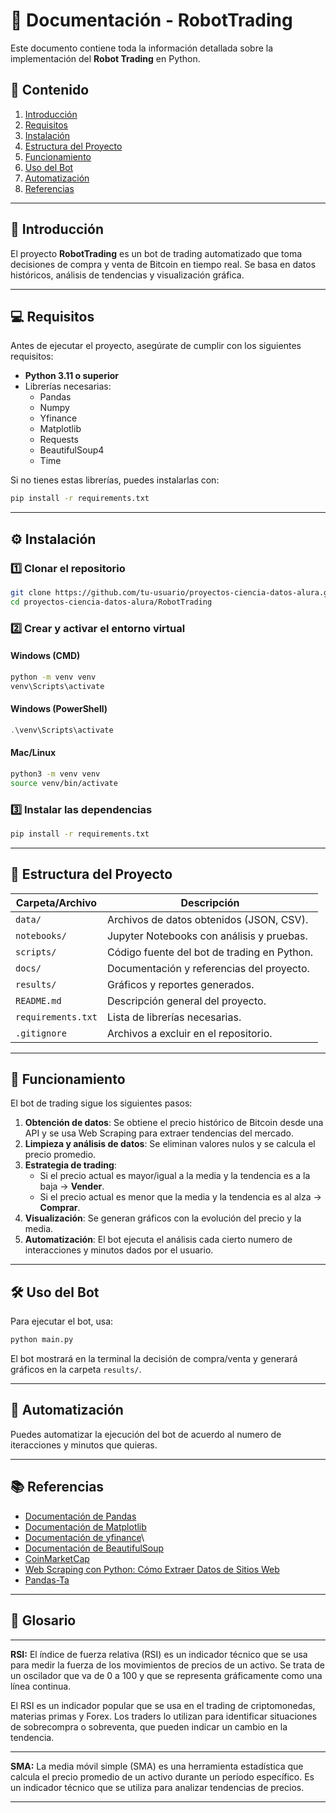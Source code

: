 # 📖 Documentación - RobotTrading

Este documento contiene toda la información detallada sobre la implementación del **Robot Trading** en Python.

## 📌 Contenido

1. [Introducción](#introducción)
2. [Requisitos](#requisitos)
3. [Instalación](#instalación)
4. [Estructura del Proyecto](#estructura-del-proyecto)
5. [Funcionamiento](#funcionamiento)
6. [Uso del Bot](#uso-del-bot)
7. [Automatización](#automatización)
8. [Referencias](#referencias)

---

## 📜 Introducción

El proyecto **RobotTrading** es un bot de trading automatizado que toma decisiones de compra y venta de Bitcoin en tiempo real. Se basa en datos históricos, análisis de tendencias y visualización gráfica.

---

## 💻 Requisitos

Antes de ejecutar el proyecto, asegúrate de cumplir con los siguientes requisitos:

- **Python 3.11 o superior**
- Librerías necesarias:
  - Pandas
  - Numpy
  - Yfinance
  - Matplotlib
  - Requests
  - BeautifulSoup4
  - Time

Si no tienes estas librerías, puedes instalarlas con:

```bash
pip install -r requirements.txt
```

---

## ⚙️ Instalación

### **1️⃣ Clonar el repositorio**
```bash
git clone https://github.com/tu-usuario/proyectos-ciencia-datos-alura.git
cd proyectos-ciencia-datos-alura/RobotTrading
```

### **2️⃣ Crear y activar el entorno virtual**
#### **Windows (CMD)**
```cmd
python -m venv venv
venv\Scripts\activate
```

#### **Windows (PowerShell)**
```powershell
.\venv\Scripts\activate
```

#### **Mac/Linux**
```bash
python3 -m venv venv
source venv/bin/activate
```

### **3️⃣ Instalar las dependencias**
```bash
pip install -r requirements.txt
```

---

## 📂 Estructura del Proyecto

| Carpeta/Archivo       | Descripción |
|----------------------|-------------|
| `data/`             | Archivos de datos obtenidos (JSON, CSV). |
| `notebooks/`        | Jupyter Notebooks con análisis y pruebas. |
| `scripts/`          | Código fuente del bot de trading en Python. |
| `docs/`             | Documentación y referencias del proyecto. |
| `results/`          | Gráficos y reportes generados. |
| `README.md`         | Descripción general del proyecto. |
| `requirements.txt`  | Lista de librerías necesarias. |
| `.gitignore`        | Archivos a excluir en el repositorio. |

---

## 🚀 Funcionamiento

El bot de trading sigue los siguientes pasos:

1. **Obtención de datos**: Se obtiene el precio histórico de Bitcoin desde una API y se usa Web Scraping para extraer tendencias del mercado.
2. **Limpieza y análisis de datos**: Se eliminan valores nulos y se calcula el precio promedio.
3. **Estrategia de trading**:
   - Si el precio actual es mayor/igual a la media y la tendencia es a la baja → **Vender**.
   - Si el precio actual es menor que la media y la tendencia es al alza → **Comprar**.
4. **Visualización**: Se generan gráficos con la evolución del precio y la media.
5. **Automatización**: El bot ejecuta el análisis cada cierto numero de interacciones y minutos dados por el usuario.

---

## 🛠 Uso del Bot

Para ejecutar el bot, usa:

```bash
python main.py
```

El bot mostrará en la terminal la decisión de compra/venta y generará gráficos en la carpeta `results/`.

---

## 🔄 Automatización

Puedes automatizar la ejecución del bot de acuerdo al numero de iteracciones y minutos que quieras.

---

## 📚 Referencias

- [Documentación de Pandas](https://pandas.pydata.org/docs/)
- [Documentación de Matplotlib](https://matplotlib.org/stable/users/index.html)
- [Documentación de yfinance](https://pypi.org/project/yfinance/)\
- [Documentación de BeautifulSoup](https://www.crummy.com/software/BeautifulSoup/bs4/doc/)
- [CoinMarketCap](https://coinmarketcap.com/)
- [Web Scraping con Python: Cómo Extraer Datos de Sitios Web](https://www.youtube.com/watch?v=IKlwNKG2dus&t=972s)
- [Pandas-Ta](https://github.com/twopirllc/pandas-ta)


---

## 📖 Glosario
 ---
**RSI:** El índice de fuerza relativa (RSI) es un indicador técnico que se usa para medir la fuerza de los movimientos de precios de un activo. Se trata de un oscilador que va de 0 a 100 y que se representa gráficamente como una línea continua. 

El RSI es un indicador popular que se usa en el trading de criptomonedas, materias primas y Forex. Los traders lo utilizan para identificar situaciones de sobrecompra o sobreventa, que pueden indicar un cambio en la tendencia. 

---
**SMA:** La media móvil simple (SMA) es una herramienta estadística que calcula el precio promedio de un activo durante un período específico. Es un indicador técnico que se utiliza para analizar tendencias de precios. 

---




